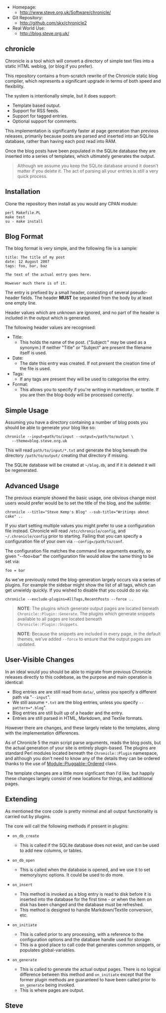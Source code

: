 
* Homepage:
   * http://www.steve.org.uk/Software/chronicle/
* Git Repository:
   * http://github.com/skx/chronicle2
* Real World Use:
   * http://blog.steve.org.uk/


chronicle
---------

Chronicle is a tool which will convert a directory of simple text files into a static HTML weblog, (or blog if you prefer).

This repository contains a from-scratch rewrite of the Chronicle static blog compiler, which represents a significant upgrade in terms of both speed and flexibility.

The system is intentionally simple, but it does support:

* Template based output.
* Support for RSS feeds.
* Support for tagged entries.
* Optional support for comments.


This implementation is significantly faster at page generation than previous releases, primarily because posts are parsed and inserted into an SQLite database, rather than having each post read into RAM.

Once the blog posts have been populated in the SQLite database they are inserted into a series of templates, which ultimately generates the output.

> Although we assume you keep the SQLite database around it doesn't matter if you delete it.  The act of parsing all your entries is still a very quick process.


Installation
-------------

Clone the repository then install as you would any CPAN module:

    perl Makefile.PL
    make test
    su - make install




Blog Format
-----------

The blog format is very simple, and the following file is a sample:

    title: The title of my post
    date: 12 August 2007
    tags: foo, bar, baz

    The text of the actual entry goes here.

    However much there is of it.


The entry is prefixed by a small header, consisting of several pseudo-header fields. The header __MUST__ be separated from the body by at least one empty line.

Header values which are unknown are ignored, and no part of the header is included in the output which is generated.

The following header values are recognised:

* Title:
    * This holds the name of the post. ("Subject:" may be used as a synonym.) If neither "Title" or "Subject" are present the filename itself is used.
* Date:
    * The date this entry was created. If not present the creation time of the file is used.
* Tags:
    * If any tags are present they will be used to categorise the entry.
* Format:
    * This allows you to specify if you're writing in markdown, or textile.  If you are then the blog-body will be processed correctly.


Simple Usage
------------

Assuming you have a directory containing a number of blog posts
you should be able to generate your blog like so:

    chronicle --input=path/to/input --output=/path/to/output \
       --theme=blog.steve.org.uk

This will read `path/to/input/*.txt` and generate the blog beneath
the directory `/path/to/output/` creating that directory if missing.

The SQLite database will be created at `~/blog.db`, and if it is
deleted it will be regenerated.


Advanced Usage
--------------

The previous example showed the basic usage, one obvious change most users would prefer would be to set the title of the blog, and the subtitle:

    chronicle --title="Steve Kemp's Blog" --sub-title="Writings about cake" ..

If you start setting multiple values you might prefer to use a configuration
file instead.  Chronicle will read  `/etc/chronicle/config`, and `~/.chronicle/config` prior to starting.  Failing that you can specify a configuration file of your own via `--config=/path/to/conf`.

The configuration file matches the command line arguments exactly, so given "--foo=bar" the configuration file would allow the same thing to be set via:

    foo = bar

As we've previously noted the blog-generation largely occurs via a series of plugins.  For example the sidebar might show the list of all tags, which can get unwieldy quickly.  If you wished to disable that you could do so via:

    chronicle --exclude-plugins=AllTags,RecentPosts --force ..

> **NOTE**: The plugins which generate output pages are located beneath `Chronicle::Plugin::Generate`.  The plugins which generate snippets available to all pages are located beneath `Chronicle::Plugin::Snippets`.

> **NOTE**: Because the snippets are included in every page, in the default themes, we've added `--force` to ensure that the output pages are updated.


User-Visible Changes
--------------------

In an ideal would you should be able to migrate from previous Chronicle releases directly to this codebase, as the purpose and main operation is identical:

* Blog entries are are still read from `data/`, unless you specify a different path via "`--input`".
* We still assume `*.txt` are the blog entries, unless you specify `--pattern=*.blog`".
* Blog entries are still built up of a header and the entry.
* Entries are still parsed in HTML, Markdown, and Textile formats.

However there are changes, and these largely relate to the templates,
along with the implementation differences.

As of Chronicle 5 the main script parse arguments, reads the blog posts, but the actual generation of your site is entirely plugin-based.  The plugins are standard Perl modules located beneath the `Chronicle::Plugin` namespace, and although you don't need to know any of the details they can be ordered thanks to the use of [Module::Pluggable::Ordered](http://search.cpan.org/perldoc?Module%3A%3APluggable%3A%3AOrdered) class.

The template changes are a little more signficant than I'd like, but
happily these changes largely consist of new locations for things,
and additional pages.



Extending
---------

As mentioned the core code is pretty minimal and all output functionality
is carried out by plugins.

The core will call the following methods if present in plugins:

* `on_db_create`
   * This is called if the SQLite database does not exist, and can be used to add new columns, or tables.

* `on_db_open`
   * This is called when the database is opened, and we use it to set memory/sync options.  It could be used to do more.

* `on_insert`
   * This method is invoked as a blog entry is read to disk before it is inserted into the database for the first time - or when the item on disk has been changed and the database must be refreshed.
   * This method is designed to handle Markdown/Textile conversion, etc.

* `on_initiate`
   * This is called prior to any processing, with a reference to the configuration options and the database handle used for storage.
   * This is a good place to call code that generates common snippets, or populates global-variables.

* `on_generate`
   * This is called to generate the actual output pages.  There is no logical difference between this method and `on_initiate` except that the former plugin methods are guaranteed to have been called prior to `on_generate` being invoked.
   * This is where pages are output.



Steve
--
